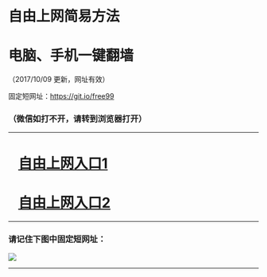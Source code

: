 ﻿# 自由上网简易方法

# 电脑、手机一键翻墙

（2017/10/09 更新，网址有效）

固定短网址：https://git.io/free99

### （微信如打不开，请转到浏览器打开）


***





# &nbsp;&nbsp; <a href="http://ft726012.fwq-tz-1001.info/fwqtz01.html?t=100900117244 " target="_blank">自由上网入口1</a>
# &nbsp;&nbsp; <a href="http://ft3256622193.fwq-tz-1002.info/fwqtz02.html?t=10090012926 " target="_blank">自由上网入口2</a>
***

### 请记住下图中固定短网址：

<img src="https://s3-us-west-2.amazonaws.com/fwq-1001/yjfq-20170905okok.png" /> 


***

